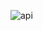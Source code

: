 ![api](https://user-images.githubusercontent.com/14970377/89175284-d4f93c80-d55d-11ea-8772-1d6d6386daf3.PNG)
